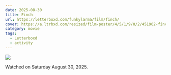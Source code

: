 ```yaml
---
date: 2025-08-30
title: Finch
url: https://letterboxd.com/funkylarma/film/finch/
cover: https://a.ltrbxd.com/resized/film-poster/4/5/1/9/0/2/451902-finch-0-600-0-900-crop.jpg?v=d671921e0f
category: movie
tags:
  - Letterboxd
  - activity
---
```


![](https://a.ltrbxd.com/resized/film-poster/4/5/1/9/0/2/451902-finch-0-600-0-900-crop.jpg?v=d671921e0f)

Watched on Saturday August 30, 2025.
